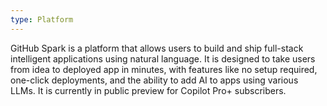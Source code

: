 ```yaml
---
type: Platform
---
```


GitHub Spark is a platform that allows users to build and ship full-stack intelligent applications using natural language. It is designed to take users from idea to deployed app in minutes, with features like no setup required, one-click deployments, and the ability to add AI to apps using various LLMs. It is currently in public preview for Copilot Pro+ subscribers.